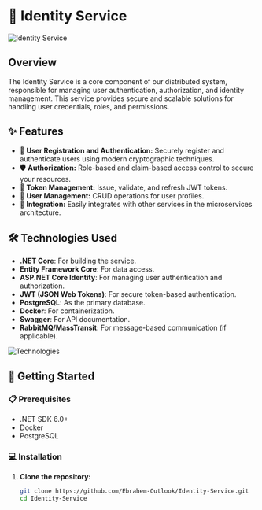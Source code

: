 # 🚀 Identity Service

![Identity Service](https://home.microsoftpersonalcontent.com/contentstorage/coJsE0OdIkqu2uEOCncHOQAAAAAAAAAAdy2NUxEDDbk/_layouts/15/download.aspx?UniqueId=659de661-d226-439b-a875-9f26d4ae64b0&Translate=false&tempauth=v1e.eyJzaXRlaWQiOiJlZjI2MzViMC05N2IwLTQ1NzEtOTExNS0yZTRiNWNjMWZlNWUiLCJhcHBfZGlzcGxheW5hbWUiOiJEZXNpZ25lciIsImFwcGlkIjoiNWUyNzk1ZTMtY2U4Yy00Y2ZiLWIzMDItMzVmZTVjZDAxNTk3IiwiYXVkIjoiMDAwMDAwMDMtMDAwMC0wZmYxLWNlMDAtMDAwMDAwMDAwMDAwL2hvbWUubWljcm9zb2Z0cGVyc29uYWxjb250ZW50LmNvbUA5MTg4MDQwZC02YzY3LTRjNWItYjExMi0zNmEzMDRiNjZkYWQiLCJleHAiOiIxNzIxMTU3NzM3In0.ILP_fHrLU23SHA6RPjgNRbdOF9wOAAXDlZ6HqX0RGWAPnhNpfaN-_RwhcRmRM2nJlYc5C3LDrr8WnPQOQpeLtfLjm0ESpja5mFtAbU0WuU64I0x50fuFF-O60L4UQkd68Ha3bIy7GLBUk9a74ID6WvRgNrHSgGV8B3aTnLd5_e2vMd798Z0imd3kNo7AnqDs8V-l0NqBFtys8pBm7ziIlEr9YZrSSQbzH96RuWE3BPHqI2YqsciJJ8HObb3mI2CpN2kG41iERZyTHGr8mCw4XxTQC29rXPNQR2vYdZgXi-KQxUc4YkKwq4SUsMWDOTYsPpEaivfNSczoPgeUcOo4yNuQ_GGCUD0g0vHrCuKohMUhtSTd8GgicRGdqa7-hpCEVe-tPLgN1Mim2zxVlWsor-7nexa8zMuI2ds3tfnQVhM.CpmGCYePX5erjZNy_LZQJSjLkArsngN3YIJnUXMG1HU&ApiVersion=2.1)

## Overview

The Identity Service is a core component of our distributed system, responsible for managing user authentication, authorization, and identity management. This service provides secure and scalable solutions for handling user credentials, roles, and permissions.

## ✨ Features

- 🔐 **User Registration and Authentication:** Securely register and authenticate users using modern cryptographic techniques.
- 🛡️ **Authorization:** Role-based and claim-based access control to secure your resources.
- 🧩 **Token Management:** Issue, validate, and refresh JWT tokens.
- 👤 **User Management:** CRUD operations for user profiles.
- 🔗 **Integration:** Easily integrates with other services in the microservices architecture.

## 🛠️ Technologies Used

- **.NET Core**: For building the service.
- **Entity Framework Core**: For data access.
- **ASP.NET Core Identity**: For managing user authentication and authorization.
- **JWT (JSON Web Tokens)**: For secure token-based authentication.
- **PostgreSQL**: As the primary database.
- **Docker**: For containerization.
- **Swagger**: For API documentation.
- **RabbitMQ/MassTransit**: For message-based communication (if applicable).

![Technologies](https://home.microsoftpersonalcontent.com/contentstorage/coJsE0OdIkqu2uEOCncHOQAAAAAAAAAAdy2NUxEDDbk/_layouts/15/download.aspx?UniqueId=8ff40277-91de-4ae5-9dcb-195fc4a432b0&Translate=false&tempauth=v1e.eyJzaXRlaWQiOiJlZjI2MzViMC05N2IwLTQ1NzEtOTExNS0yZTRiNWNjMWZlNWUiLCJhcHBfZGlzcGxheW5hbWUiOiJEZXNpZ25lciIsImFwcGlkIjoiNWUyNzk1ZTMtY2U4Yy00Y2ZiLWIzMDItMzVmZTVjZDAxNTk3IiwiYXVkIjoiMDAwMDAwMDMtMDAwMC0wZmYxLWNlMDAtMDAwMDAwMDAwMDAwL2hvbWUubWljcm9zb2Z0cGVyc29uYWxjb250ZW50LmNvbUA5MTg4MDQwZC02YzY3LTRjNWItYjExMi0zNmEzMDRiNjZkYWQiLCJleHAiOiIxNzIxMTU3NzE4In0.WDY2ZBTpJIx94CTaVS4pIECvHrM_tcZhnNPxS_xTEIv0ZIPU5pnBFWV006ZGKxye6vmpgdVaFMw3rwG4AS6E2uCdq_-FpWZGnWNXREte5qNH11Ju8TYvWQCcWwDr0nYWfUticFMT-Dz9TA2kyHNECPXA7_jtihH3Wmk_QrCBlT4D9UKvlW9BpEJnoMwEcUHMVnOxcJA0PZiRaJ3BOBtZ9KCljuinuLJYqhvILRdoHtD4IptUPeZyDB-qWSsr6DUwHMygUsFGRx4e_pf6n-ZxF64AQdMCwqgQteVcJX9S1_43DCkpNSI5o3tcTdaCpUDF01glxt1W0eBVlY4_rSXNv15qAejxi_DZ1XNwl8GAUyWvbxz4XG32JhxUu_BrPMA4WGo11tlZPeGr3s_9Qe5ve2CafqyyunFSdNcnVzruWo8.OLH6VKozCmIRrRp7iLI-LqTEa69eOfWDv6L0GtZ0bSg&ApiVersion=2.1)

## 🚀 Getting Started

### 📋 Prerequisites

- .NET SDK 6.0+
- Docker
- PostgreSQL

### 💻 Installation

1. **Clone the repository:**
   ```sh
   git clone https://github.com/Ebrahem-Outlook/Identity-Service.git
   cd Identity-Service
